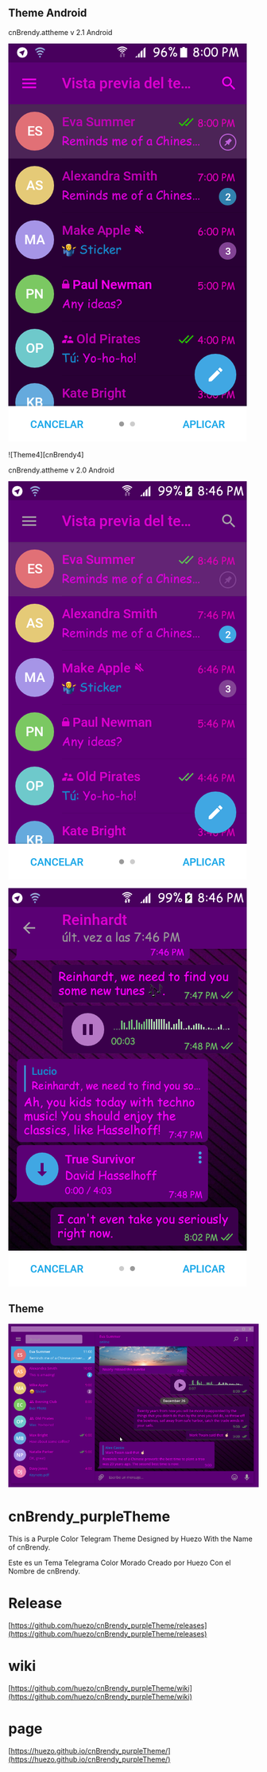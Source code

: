 

## Theme Android 

cnBrendy.attheme v 2.1 Android 


[cnBrendy3]:https://raw.githubusercontent.com/huezo/cnBrendy_purpleTheme/master/cnBrendy_2-1.png
[cnBrendy3]:https://raw.githubusercontent.com/huezo/cnBrendy_purpleTheme/master/cnbrendy_2.1_.png


![Theme3][cnBrendy3]

![Theme4][cnBrendy4]

cnBrendy.attheme v 2.0 Android 


[cnBrendy1]:https://raw.githubusercontent.com/huezo/cnBrendy_purpleTheme/master/cn-Brendy.png

[cnBrendy2]:https://raw.githubusercontent.com/huezo/cnBrendy_purpleTheme/master/cnBrendy.png

![Theme1][cnBrendy1]

![Theme2][cnBrendy2]


## Theme
[cnBrendy]:https://raw.githubusercontent.com/huezo/cnBrendy_purpleTheme/master/demo.png


![Theme][cnBrendy]


# cnBrendy_purpleTheme
 This is a Purple Color Telegram Theme Designed by Huezo With the Name of cnBrendy.
 
Este es un Tema Telegrama Color Morado Creado por Huezo Con el Nombre de cnBrendy.

# Release
[https://github.com/huezo/cnBrendy_purpleTheme/releases](https://github.com/huezo/cnBrendy_purpleTheme/releases)


# wiki

[https://github.com/huezo/cnBrendy_purpleTheme/wiki](https://github.com/huezo/cnBrendy_purpleTheme/wiki)


# page

[https://huezo.github.io/cnBrendy_purpleTheme/](https://huezo.github.io/cnBrendy_purpleTheme/)



